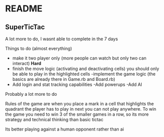 # README

## SuperTicTac

A lot more to do, I wasnt able to complete in the 7 days

Things to do (almost everything)

- make it two player only (more people can watch but only two can interact) **Hard**
- finish the move logic (activating and deactivating cells)  you should only be able to play in the highlighted cells
-implement the game logic (the basics are already there in Game.rb and Board.rb)
- Add login and stat tracking capabilities
-Add powerups
-Add AI

Probably a lot more to do

Rules of the game are when you place a mark in a cell that highlights the quadrant the player has to play in next you can not play anywhere. 
To win the game you need to win 3 of the smaller games in a row, so its more strategy and technical thinking than basic tictac

Its better playing against a human opponent rather than ai



